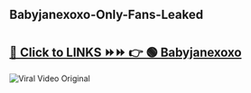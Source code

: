 
 ## Babyjanexoxo-Only-Fans-Leaked

# <h2><a href="https://clipsfans.com/Babyjanexoxo&ref=git">🔗 Click to LINKS ⏩⏩ 👉 🟢 Babyjanexoxo </a></h2>

<a href="https://clipsfans.com/Babyjanexoxo&ref=git" rel="nofollow" data-target="animated-image.originalLink"><img src="https://i.ibb.co.com/xMMVF88/686577567.gif" alt="Viral Video Original" style="max-width: 100%; display: inline-block;" data-target="animated-image.originalImage"></a>
